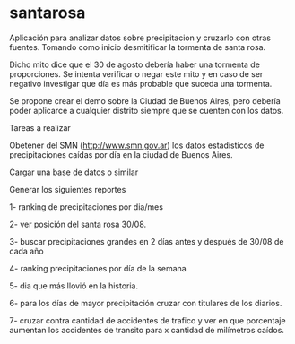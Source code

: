 santarosa
=========

Aplicación para analizar datos sobre precipitacion y cruzarlo con otras fuentes. Tomando como inicio desmitificar la tormenta de santa rosa.

Dicho mito dice que el 30 de agosto debería haber una tormenta de proporciones. Se intenta verificar o negar este mito y en caso de ser negativo investigar que día es más probable que suceda una tormenta.

Se propone crear el demo sobre la Ciudad de Buenos Aires, pero debería poder aplicarce a cualquier distrito siempre que se cuenten con los datos.

Tareas a realizar

Obetener del SMN (http://www.smn.gov.ar) los datos estadísticos de precipitaciones caídas por día en la ciudad de Buenos Aires.

Cargar una base de datos o similar

Generar los siguientes reportes

1- ranking de precipitaciones por dia/mes

2- ver posición del santa rosa 30/08.

3- buscar precipitaciones grandes en 2 días antes y después de 30/08 de cada año

4- ranking precipitaciones por día de la semana

5- dia que más llovió en la historia.

6- para los días de mayor precipitación cruzar con titulares de los diarios.

7- cruzar contra cantidad de accidentes de trafico y ver en que porcentaje aumentan los accidentes de transito para x cantidad de milímetros caídos.

